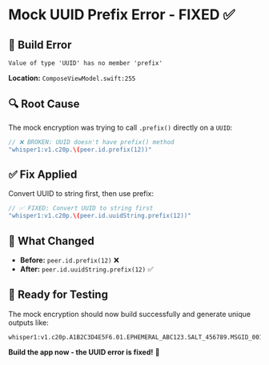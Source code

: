 # Mock UUID Prefix Error - FIXED ✅

## 🚨 **Build Error**
```
Value of type 'UUID' has no member 'prefix'
```

**Location:** `ComposeViewModel.swift:255`

## 🔍 **Root Cause**
The mock encryption was trying to call `.prefix()` directly on a `UUID`:

```swift
// ❌ BROKEN: UUID doesn't have prefix() method
"whisper1:v1.c20p.\(peer.id.prefix(12))"
```

## ✅ **Fix Applied**
Convert UUID to string first, then use prefix:

```swift
// ✅ FIXED: Convert UUID to string first
"whisper1:v1.c20p.\(peer.id.uuidString.prefix(12))"
```

## 🎯 **What Changed**
- **Before:** `peer.id.prefix(12)` ❌
- **After:** `peer.id.uuidString.prefix(12)` ✅

## 🚀 **Ready for Testing**
The mock encryption should now build successfully and generate unique outputs like:
```
whisper1:v1.c20p.A1B2C3D4E5F6.01.EPHEMERAL_ABC123.SALT_456789.MSGID_001.1703123456.MOCK_DEF456GH.SIG_789ABC01
```

**Build the app now - the UUID error is fixed!** 🎉